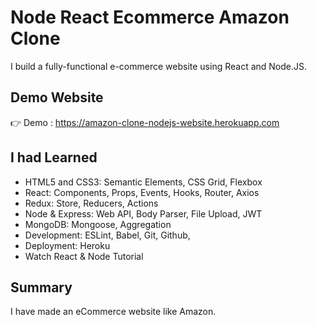 # Node React Ecommerce Amazon Clone

I build a fully-functional e-commerce website using React and Node.JS.

## Demo Website

👉 Demo : https://amazon-clone-nodejs-website.herokuapp.com

## I had Learned

- HTML5 and CSS3: Semantic Elements, CSS Grid, Flexbox
- React: Components, Props, Events, Hooks, Router, Axios
- Redux: Store, Reducers, Actions
- Node & Express: Web API, Body Parser, File Upload, JWT
- MongoDB: Mongoose, Aggregation
- Development: ESLint, Babel, Git, Github,
- Deployment: Heroku
- Watch React & Node Tutorial
## Summary

I have made an eCommerce website like Amazon.
